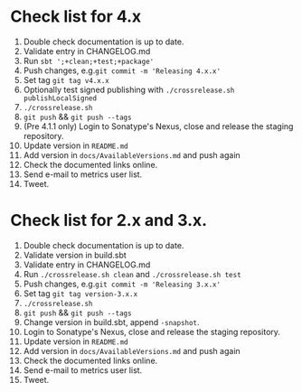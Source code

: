 # Check list for 4.x

1. Double check documentation is up to date.
2. Validate entry in CHANGELOG.md
4. Run `sbt ';+clean;+test;+package'`
5. Push changes, e.g.`git commit -m 'Releasing 4.x.x'`
6. Set tag `git tag v4.x.x`
6. Optionally test signed publishing with `./crossrelease.sh publishLocalSigned` 
7. `./crossrelease.sh`
8. `git push` && `git push --tags`
9. (Pre 4.1.1 only) Login to Sonatype's Nexus, close and release the staging repository.
10. Update version in `README.md`
11. Add version in `docs/AvailableVersions.md` and push again
12. Check the documented links online.
13. Send e-mail to metrics user list.
14. Tweet.

# Check list for 2.x and 3.x. 

1. Double check documentation is up to date.
2. Validate version in build.sbt
3. Validate entry in CHANGELOG.md
4. Run `./crossrelease.sh clean` and `./crossrelease.sh test`
5. Push changes, e.g.`git commit -m 'Releasing 3.x.x'`
6. Set tag `git tag version-3.x.x`
7. `./crossrelease.sh`
8. `git push` && `git push --tags`
9. Change version in build.sbt, append `-snapshot`.
10. Login to Sonatype's Nexus, close and release the staging repository.
11. Update version in `README.md`
12. Add version in `docs/AvailableVersions.md` and push again
13. Check the documented links online.
14. Send e-mail to metrics user list.
15. Tweet.
